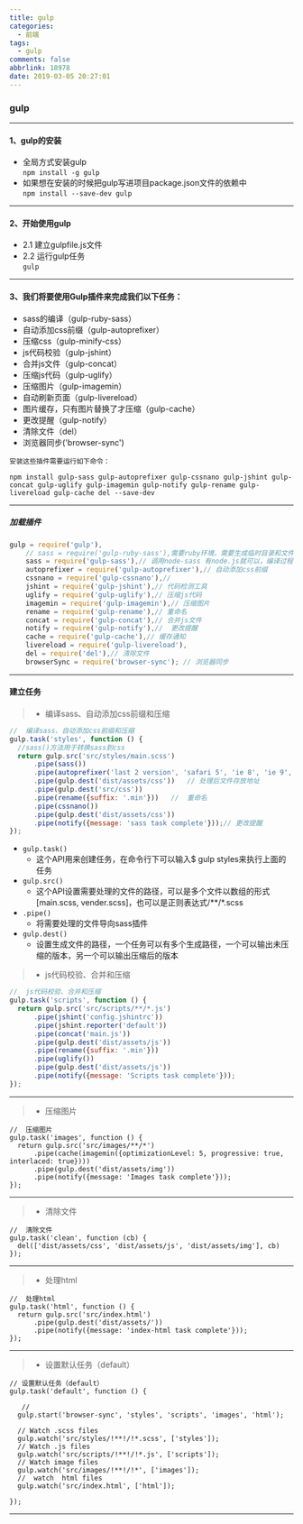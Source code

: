 ```yaml
---
title: gulp
categories:
  - 前端
tags:
  - gulp
comments: false
abbrlink: 18978
date: 2019-03-05 20:27:01
---
```


### gulp
***
####    1、gulp的安装
*   全局方式安装gulp    
    `npm install -g gulp`
*   如果想在安装的时候把gulp写进项目package.json文件的依赖中    
    `npm install --save-dev gulp`
***
####    2、开始使用gulp
*   2.1 建立gulpfile.js文件
*   2.2 运行gulp任务        
    `gulp`
***
####    3、我们将要使用Gulp插件来完成我们以下任务：
*   sass的编译（gulp-ruby-sass）
*    自动添加css前缀（gulp-autoprefixer）
*    压缩css（gulp-minify-css）
*    js代码校验（gulp-jshint）
*   合并js文件（gulp-concat）
*   压缩js代码（gulp-uglify）
*   压缩图片（gulp-imagemin）
*   自动刷新页面（gulp-livereload）
*   图片缓存，只有图片替换了才压缩（gulp-cache）
*   更改提醒（gulp-notify）
*   清除文件（del）     
*   浏览器同步('browser-sync')  

`安装这些插件需要运行如下命令：`
````
npm install gulp-sass gulp-autoprefixer gulp-cssnano gulp-jshint gulp-concat gulp-uglify gulp-imagemin gulp-notify gulp-rename gulp-livereload gulp-cache del --save-dev
````
***
#####   加载插件
```javascript
gulp = require('gulp'),
    // sass = require('gulp-ruby-sass'),需要ruby环境，需要生成临时目录和文件
    sass = require('gulp-sass'),// 调用node-sass 有node.js就可以，编译过程不需要生成临时目录和文件
    autoprefixer = require('gulp-autoprefixer'),// 自动添加css前缀
    cssnano = require('gulp-cssnano'),// 
    jshint = require('gulp-jshint'),// 代码检测工具
    uglify = require('gulp-uglify'),// 压缩js代码
    imagemin = require('gulp-imagemin'),// 压缩图片
    rename = require('gulp-rename'),// 重命名
    concat = require('gulp-concat'),// 合并js文件
    notify = require('gulp-notify'),//  更改提醒
    cache = require('gulp-cache'),// 缓存通知  
    livereload = require('gulp-livereload'),
    del = require('del'),// 清除文件
    browserSync = require('browser-sync'); // 浏览器同步
```
***
####    建立任务
>   *   编译sass、自动添加css前缀和压缩
```javascript
//  编译sass、自动添加css前缀和压缩
gulp.task('styles', function () {
  //sass()方法用于转换sass到css
  return gulp.src('src/styles/main.scss')
      .pipe(sass())
      .pipe(autoprefixer('last 2 version', 'safari 5', 'ie 8', 'ie 9', 'opera 12.1', 'ios 6', 'android 4')) // 自动添加css前缀
      .pipe(gulp.dest('dist/assets/css'))   // 处理后文件存放地址
      .pipe(gulp.dest('src/css'))
      .pipe(rename({suffix: '.min'}))   //  重命名
      .pipe(cssnano())  
      .pipe(gulp.dest('dist/assets/css'))
      .pipe(notify({message: 'sass task complete'}));// 更改提醒
});
```
*   `gulp.task()` 
    *   这个API用来创建任务，在命令行下可以输入$ gulp styles来执行上面的任务
*   `gulp.src()`
    *   这个API设置需要处理的文件的路径，可以是多个文件以数组的形式[main.scss, vender.scss]，也可以是正则表达式/**/*.scss
*   `.pipe()`
    *   将需要处理的文件导向sass插件
*   `gulp.dest()`
    *   设置生成文件的路径，一个任务可以有多个生成路径，一个可以输出未压缩的版本，另一个可以输出压缩后的版本
    
>   *   js代码校验、合并和压缩
```javascript
//  js代码校验、合并和压缩
gulp.task('scripts', function () {
  return gulp.src('src/scripts/**/*.js')
      .pipe(jshint('config.jshintrc'))
      .pipe(jshint.reporter('default'))
      .pipe(concat('main.js'))
      .pipe(gulp.dest('dist/assets/js'))
      .pipe(rename({suffix: '.min'}))
      .pipe(uglify())
      .pipe(gulp.dest('dist/assets/js'))
      .pipe(notify({message: 'Scripts task complete'}));
});
```
***
>   *   压缩图片
```
//  压缩图片
gulp.task('images', function () {
  return gulp.src('src/images/**/*')
      .pipe(cache(imagemin({optimizationLevel: 5, progressive: true, interlaced: true})))
      .pipe(gulp.dest('dist/assets/img'))
      .pipe(notify({message: 'Images task complete'}));
});
```
***
>   *   清除文件
```
//  清除文件
gulp.task('clean', function (cb) {
  del(['dist/assets/css', 'dist/assets/js', 'dist/assets/img'], cb)
});
```
***
>   *   处理html
```
//  处理html
gulp.task('html', function () {
  return gulp.src('src/index.html')
      .pipe(gulp.dest('dist/assets/'))
      .pipe(notify({message: 'index-html task complete'}));
});
```
***
>   *   设置默认任务（default）
```
// 设置默认任务（default）
gulp.task('default', function () {
    
   //   
  gulp.start('browser-sync', 'styles', 'scripts', 'images', 'html');

  // Watch .scss files
  gulp.watch('src/styles/!**!/!*.scss', ['styles']);
  // Watch .js files
  gulp.watch('src/scripts/!**!/!*.js', ['scripts']);
  // Watch image files
  gulp.watch('src/images/!**!/!*', ['images']);
  //  watch  html files
  gulp.watch('src/index.html', ['html']);

});
```
***


